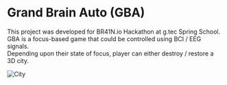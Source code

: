 # Grand Brain Auto (GBA)
This project was developed for BR41N.io Hackathon at g.tec Spring School. <br />
GBA is a focus-based game that could be controlled using BCI / EEG signals. <br />
Depending upon their state of focus, player can either destroy / restore a 3D city. <br />



![City](https://user-images.githubusercontent.com/20612943/166135644-a65136c0-ccfa-4b42-823a-059547a492c5.png)
